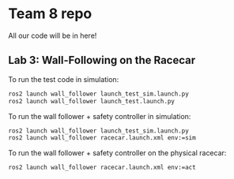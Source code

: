 # Team 8 repo

All our code will be in here!

## Lab 3: Wall-Following on the Racecar

To run the test code in simulation:
```sh
ros2 launch wall_follower launch_test_sim.launch.py
ros2 launch wall_follower launch_test.launch.py
```

To run the wall follower + safety controller in simulation:
```sh
ros2 launch wall_follower launch_test_sim.launch.py
ros2 launch wall_follower racecar.launch.xml env:=sim
```

To run the wall follower + safety controller on the physical racecar:
```sh
ros2 launch wall_follower racecar.launch.xml env:=act
```
